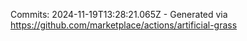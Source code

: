 Commits: 2024-11-19T13:28:21.065Z - Generated via https://github.com/marketplace/actions/artificial-grass
<br>
